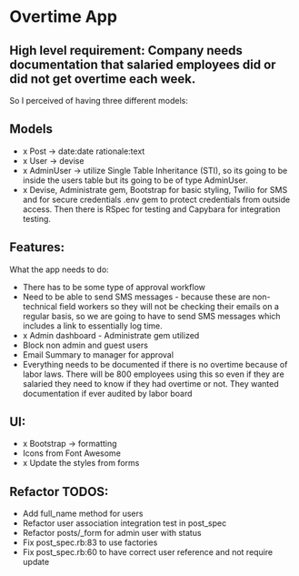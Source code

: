 # Overtime App

## High level requirement: Company needs documentation that salaried employees did or did not get overtime each week.

So I perceived of having three different models:

## Models
- x Post -> date:date rationale:text
- x User -> devise
- x AdminUser -> utilize Single Table Inheritance (STI), so its going to be inside the users table but its going to be of type AdminUser.
- x Devise, Administrate gem, Bootstrap for basic styling, Twilio for SMS and for secure credentials .env gem to protect credentials from outside access. Then there is RSpec for testing and Capybara for integration testing.

## Features:
What the app needs to do:
- There has to be some type of approval workflow
- Need to be able to send SMS messages - because these are non-technical field workers so they will not be checking their emails on a regular basis, so we are going to have to send SMS messages which includes a link to essentially log time.
- x Admin dashboard - Administrate gem utilized
- Block non admin and guest users
- Email Summary to manager for approval
- Everything needs to be documented if there is no overtime because of labor laws. There will be 800 employees using this so even if they are salaried they need to know if they had overtime or not. They wanted documentation if ever audited by labor board

## UI:
- x Bootstrap -> formatting
- Icons from Font Awesome
- x Update the styles from forms

## Refactor TODOS:
- Add full_name method for users
- Refactor user association integration test in post_spec
- Refactor posts/\_form for admin user with status
- Fix post_spec.rb:83 to use factories
- Fix post_spec.rb:60 to have correct user reference and not require update
